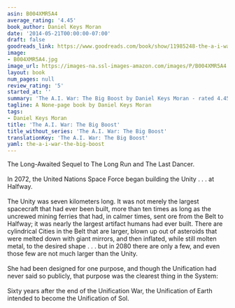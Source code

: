 ```yaml
---
asin: B004XMR5A4
average_rating: '4.45'
book_author: Daniel Keys Moran
date: '2014-05-21T00:00:00-07:00'
draft: false
goodreads_link: https://www.goodreads.com/book/show/11985248-the-a-i-war
image:
- B004XMR5A4.jpg
image_url: https://images-na.ssl-images-amazon.com/images/P/B004XMR5A4.01._SCLZZZZZZZ.jpg
layout: book
num_pages: null
review_rating: '5'
started_at: ''
summary: 'The A.I. War: The Big Boost by Daniel Keys Moran - rated 4.45/5 on Goodreads'
tagline: A None-page book by Daniel Keys Moran
tags:
- Daniel Keys Moran
title: 'The A.I. War: The Big Boost'
title_without_series: 'The A.I. War: The Big Boost'
translationKey: 'The A.I. War: The Big Boost'
yaml: the-a-i-war-the-big-boost
---
```


The Long-Awaited Sequel to The Long Run and The Last Dancer.<br /><br />In 2072, the United Nations Space Force began building the Unity . . . at Halfway.<br /><br />The Unity was seven kilometers long. It was not merely the largest spacecraft that had ever been built, more than ten times as long as the uncrewed mining ferries that had, in calmer times, sent ore from the Belt to Halfway; it was nearly the largest artifact humans had ever built. There are cylindrical Cities in the Belt that are larger, blown up out of asteroids that were melted down with giant mirrors, and then inflated, while still molten metal, to the desired shape . . . but in 2080 there are only a few, and even those few are not much larger than the Unity.<br /><br />She had been designed for one purpose, and though the Unification had never said so publicly, that purpose was the clearest thing in the System:<br /><br />Sixty years after the end of the Unification War, the Unification of Earth intended to become the Unification of Sol.